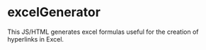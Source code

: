 # excelGenerator
This JS/HTML generates excel formulas useful for the creation of hyperlinks in Excel. 
